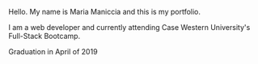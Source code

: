 Hello. My name is Maria Maniccia and this is my portfolio. 

I am a web developer and currently attending Case Western University's Full-Stack Bootcamp.

Graduation in April of 2019
